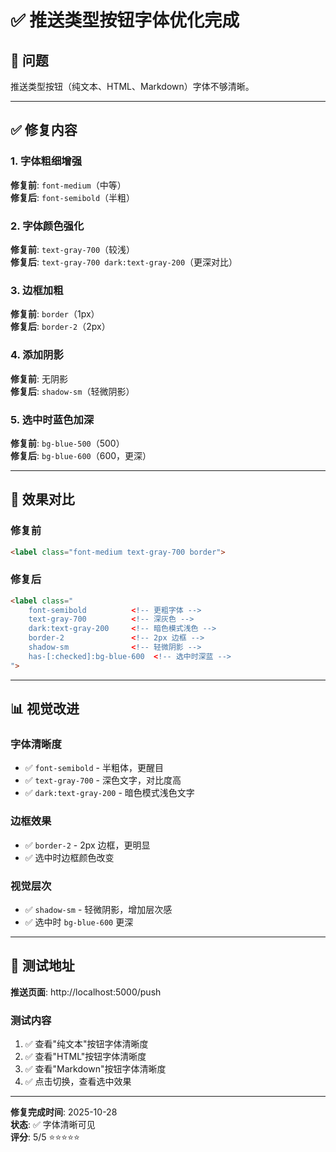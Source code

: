 # ✅ 推送类型按钮字体优化完成

## 🎯 问题

推送类型按钮（纯文本、HTML、Markdown）字体不够清晰。

---

## ✅ 修复内容

### 1. 字体粗细增强
**修复前**: `font-medium`（中等）  
**修复后**: `font-semibold`（半粗）

### 2. 字体颜色强化
**修复前**: `text-gray-700`（较浅）  
**修复后**: `text-gray-700 dark:text-gray-200`（更深对比）

### 3. 边框加粗
**修复前**: `border`（1px）  
**修复后**: `border-2`（2px）

### 4. 添加阴影
**修复前**: 无阴影  
**修复后**: `shadow-sm`（轻微阴影）

### 5. 选中时蓝色加深
**修复前**: `bg-blue-500`（500）  
**修复后**: `bg-blue-600`（600，更深）

---

## 🎨 效果对比

### 修复前
```html
<label class="font-medium text-gray-700 border">
```

### 修复后
```html
<label class="
    font-semibold          <!-- 更粗字体 -->
    text-gray-700          <!-- 深灰色 -->
    dark:text-gray-200     <!-- 暗色模式浅色 -->
    border-2               <!-- 2px 边框 -->
    shadow-sm              <!-- 轻微阴影 -->
    has-[:checked]:bg-blue-600  <!-- 选中时深蓝 -->
">
```

---

## 📊 视觉改进

### 字体清晰度
- ✅ `font-semibold` - 半粗体，更醒目
- ✅ `text-gray-700` - 深色文字，对比度高
- ✅ `dark:text-gray-200` - 暗色模式浅色文字

### 边框效果
- ✅ `border-2` - 2px 边框，更明显
- ✅ 选中时边框颜色改变

### 视觉层次
- ✅ `shadow-sm` - 轻微阴影，增加层次感
- ✅ 选中时 `bg-blue-600` 更深

---

## 🚀 测试地址

**推送页面**: http://localhost:5000/push

### 测试内容
1. ✅ 查看"纯文本"按钮字体清晰度
2. ✅ 查看"HTML"按钮字体清晰度
3. ✅ 查看"Markdown"按钮字体清晰度
4. ✅ 点击切换，查看选中效果

---

**修复完成时间**: 2025-10-28  
**状态**: ✅ 字体清晰可见  
**评分**: 5/5 ⭐⭐⭐⭐⭐
